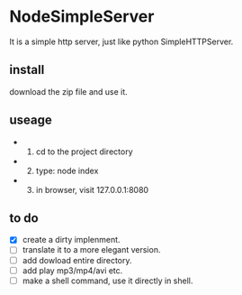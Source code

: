 # NodeSimpleServer
It is a simple http server, just like python SimpleHTTPServer.
## install
download the zip file and use it.
## useage
  - 1. cd to the project directory
  - 2. type: node index
  - 3. in browser, visit 127.0.0.1:8080

## to do
- [x] create a dirty implenment.
- [ ] translate it to a more elegant version.
- [ ] add dowload entire directory.
- [ ] add play mp3/mp4/avi etc.
- [ ] make a shell command, use it directly in shell.

